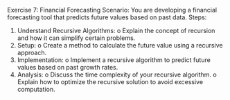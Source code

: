 Exercise 7: Financial Forecasting
Scenario: 
You are developing a financial forecasting tool that predicts future values based on past data.
Steps:
1.	Understand Recursive Algorithms:
o	Explain the concept of recursion and how it can simplify certain problems.
2.	Setup:
o	Create a method to calculate the future value using a recursive approach.
3.	Implementation:
o	Implement a recursive algorithm to predict future values based on past growth rates.
4.	Analysis:
o	Discuss the time complexity of your recursive algorithm.
o	Explain how to optimize the recursive solution to avoid excessive computation.


